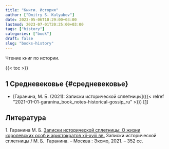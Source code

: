 ```yaml
---
title: "Книги. История"
author: ["Dmitry S. Kulyabov"]
date: 2023-05-06T10:29:00+03:00
lastmod: 2023-07-01T20:25:00+03:00
tags: ["history"]
categories: ["book"]
draft: false
slug: "books-history"
---
```


Чтение книг по истории.

<!--more-->

{{< toc >}}


## <span class="section-num">1</span> Средневековье {#средневековье}

-   [Гаранина, М. Б. (2021): Записки исторической сплетницы]({{< relref "2021-01-01-garanina_book_notes-historical-gossip_ru" >}}) [<a href="#citeproc_bib_item_1">1</a>]

## Литература

<div class="csl-bib-body">
  <div class="csl-entry"><a id="citeproc_bib_item_1"></a>1.	Гаранина М. Б. <a href="https://libgen.li/ads.php?md5=56CFC627008DE188A854F134963C6A04">Записки исторической сплетницы: О жизни королевских особ и аристократов xii-xviii вв.</a> Записки исторической сплетницы / М. Б.  Гаранина. – Москва : Эксмо, 2021. – 352 сс.</div>
</div>
